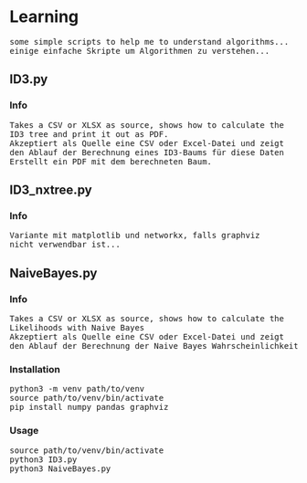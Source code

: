 # Learning #
<pre>
some simple scripts to help me to understand algorithms...
einige einfache Skripte um Algorithmen zu verstehen...
</pre>
## ID3.py ##
### Info ###
<pre>
Takes a CSV or XLSX as source, shows how to calculate the
ID3 tree and print it out as PDF.
Akzeptiert als Quelle eine CSV oder Excel-Datei und zeigt
den Ablauf der Berechnung eines ID3-Baums für diese Daten
Erstellt ein PDF mit dem berechneten Baum.
</pre>
## ID3_nxtree.py ##
### Info ###
<pre>
Variante mit matplotlib und networkx, falls graphviz
nicht verwendbar ist...
</pre>
## NaiveBayes.py ##
### Info ###
<pre>
Takes a CSV or XLSX as source, shows how to calculate the
Likelihoods with Naive Bayes 
Akzeptiert als Quelle eine CSV oder Excel-Datei und zeigt
den Ablauf der Berechnung der Naive Bayes Wahrscheinlichkeit
</pre>
### Installation ###
<pre>
python3 -m venv path/to/venv
source path/to/venv/bin/activate
pip install numpy pandas graphviz
</pre>
### Usage ###
<pre>
source path/to/venv/bin/activate
python3 ID3.py
python3 NaiveBayes.py
</pre>
